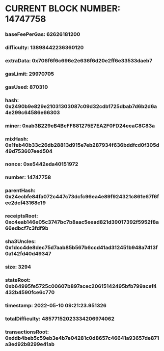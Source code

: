 # CURRENT BLOCK NUMBER: 14747758

### baseFeePerGas: 62626181200
### difficulty: 13898442236360120
### extraData: 0x706f6f6c696e2e636f6d20e2ff6e33533daeb7
### gasLimit: 29970705
### gasUsed: 870310
### hash: 0x2490b9e829e21031303087c09d32cdb1725dbab7d6b2d6a4e299c64586e66303
### miner: 0xab3B229eB4BcFF881275E7EA2F0FD24eeaC8C83a
### mixHash: 0x1feb40b33c26db28813d915e7eb287934f636bddfcd0f305d49d753607eed504
### nonce: 0xe5442eda40151972
### number: 14747758
### parentHash: 0x24ecbfe84fa072c447c73dcfc96ea4e89f924321c861e67f6fee2def43168c19
### receiptsRoot: 0xc4eab146e05c3747bc7b8aac5eead821d39017392f5952f8a66edbcf7c3fdf9b
### sha3Uncles: 0x1dcc4de8dec75d7aab85b567b6ccd41ad312451b948a7413f0a142fd40d49347
### size: 3294
### stateRoot: 0xb64995fe5725c00607b897acec20615142495bfb799acef4432b4590fce6c770
### timestamp: 2022-05-10 09:21:23.951326
### totalDifficulty: 48577152023334206974062
### transactionsRoot: 0xddb4beb5c59eb3e4b7e04281c0d8657c46641a93657de871a3ed92b8299e41ab
